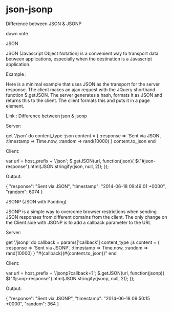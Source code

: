 # json-jsonp
Difference between JSON &amp; JSONP

 down vote
	

JSON

JSON (Javascript Object Notation) is a convenient way to transport data between applications, especially when the destination is a Javascript application.

Example :

Here is a minimal example that uses JSON as the transport for the server response. The client makes an ajax request with the JQuery shorthand function $.getJSON. The server generates a hash, formats it as JSON and returns this to the client. The client formats this and puts it in a page element.

Link : Difference between json & jsonp

Server:

get '/json' do
 content_type :json
 content = { :response  => 'Sent via JSON',
            :timestamp => Time.now,
            :random    => rand(10000) }
 content.to_json
end

Client:

var url = host_prefix + '/json';
$.getJSON(url, function(json){
  $("#json-response").html(JSON.stringify(json, null, 2));
});

Output:

  {
   "response": "Sent via JSON",
   "timestamp": "2014-06-18 09:49:01 +0000",
   "random": 6074
  }

JSONP (JSON with Padding)

JSONP is a simple way to overcome browser restrictions when sending JSON responses from different domains from the client. The only change on the Client side with JSONP is to add a callback parameter to the URL

Server:

get '/jsonp' do
 callback = params['callback']
 content_type :js
 content = { :response  => 'Sent via JSONP',
            :timestamp => Time.now,
            :random    => rand(10000) }
 "#{callback}(#{content.to_json})"
end

Client:

var url = host_prefix + '/jsonp?callback=?';
$.getJSON(url, function(jsonp){
  $("#jsonp-response").html(JSON.stringify(jsonp, null, 2));
});

Output:

 {
  "response": "Sent via JSONP",
  "timestamp": "2014-06-18 09:50:15 +0000",
  "random": 364
}

